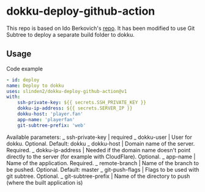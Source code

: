 # dokku-deploy-github-action

This repo is based on Ido Berkovich's [repo](https://github.com/idoberko2/dokku-deploy-github-action). It has been modified to use Git Subtree to deploy a separate build folder to dokku.

## Usage

Code example

```yaml
- id: deploy
name: Deploy to dokku
uses: slinden2/dokku-deploy-github-action@v1
with:
    ssh-private-key: ${{ secrets.SSH_PRIVATE_KEY }}
    dokku-ip-address: ${{ secrets.SERVER_IP }}
    dokku-host: 'player.fan'
    app-name: 'playerfan'
    git-subtree-prefix: 'web'
```

Available parameters:
_ ssh-private-key | required
_ dokku-user | User for dokku. Optional. Default: dokku
_ dokku-host | Domain name of the server. Required.
_ dokku-ip-address | Needed if the domain name doesn't point directly to the server (for example with CloudFlare). Optional.
_ app-name | Name of the application. Required.
_ remote-branch | Name of the branch to be pushed. Optional. Default: master
_ git-push-flags | Flags to be used with git subtree. Optional.
_ git-subtree-prefix | Name of the directory to push (where the built application is)
